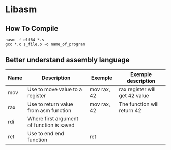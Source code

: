 # Libasm


## How To Compile
```
nasm -f elf64 *.s 
gcc *.c s_file.o -o name_of_program
```

## Better understand assembly language

Name | Description | Exemple | Exemple description
---- | ----------- | ------- | -------------------
mov | Use to move value to a register | mov rax, 42 | rax register will get 42 value
rax | Use to return value from asm function | mov rax, 42 | The function will return 42
rdi | Where first argument of function is saved | 
ret | Use to end end function | ret | 
